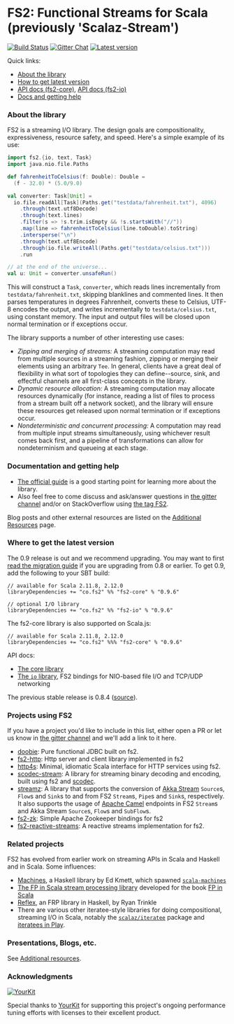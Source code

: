 FS2: Functional Streams for Scala (previously 'Scalaz-Stream')
=============

[![Build Status](https://travis-ci.org/functional-streams-for-scala/fs2.svg?branch=series/0.9)](http://travis-ci.org/functional-streams-for-scala/fs2)
[![Gitter Chat](https://badges.gitter.im/functional-streams-for-scala/fs2.svg)](https://gitter.im/functional-streams-for-scala/fs2)
[![Latest version](https://index.scala-lang.org/functional-streams-for-scala/fs2/fs2-core/latest.svg?color=orange)](https://index.scala-lang.org/functional-streams-for-scala/fs2/fs2-core)

Quick links:

* [About the library](#about)
* [How to get latest version](#getit)
* [API docs (fs2-core)][core-api], [API docs (fs2-io)][io-api]
* [Docs and getting help](#docs)

[io-api]: https://oss.sonatype.org/service/local/repositories/releases/archive/co/fs2/fs2-io_2.12/0.9.6/fs2-io_2.12-0.9.6-javadoc.jar/!/fs2/io/index.html
[core-api]: https://oss.sonatype.org/service/local/repositories/releases/archive/co/fs2/fs2-core_2.12/0.9.6/fs2-core_2.12-0.9.6-javadoc.jar/!/fs2/index.html

### <a id="about"></a>About the library ###

FS2 is a streaming I/O library. The design goals are compositionality, expressiveness, resource safety, and speed. Here's a simple example of its use:

``` scala
import fs2.{io, text, Task}
import java.nio.file.Paths

def fahrenheitToCelsius(f: Double): Double =
  (f - 32.0) * (5.0/9.0)

val converter: Task[Unit] =
  io.file.readAll[Task](Paths.get("testdata/fahrenheit.txt"), 4096)
    .through(text.utf8Decode)
    .through(text.lines)
    .filter(s => !s.trim.isEmpty && !s.startsWith("//"))
    .map(line => fahrenheitToCelsius(line.toDouble).toString)
    .intersperse("\n")
    .through(text.utf8Encode)
    .through(io.file.writeAll(Paths.get("testdata/celsius.txt")))
    .run

// at the end of the universe...
val u: Unit = converter.unsafeRun()
```

This will construct a `Task`, `converter`, which reads lines incrementally from `testdata/fahrenheit.txt`, skipping blanklines and commented lines. It then parses temperatures in degrees Fahrenheit, converts these to Celsius, UTF-8 encodes the output, and writes incrementally to `testdata/celsius.txt`, using constant memory. The input and output files will be closed upon normal termination or if exceptions occur.

The library supports a number of other interesting use cases:

* _Zipping and merging of streams:_ A streaming computation may read from multiple sources in a streaming fashion, zipping or merging their elements using an arbitrary `Tee`. In general, clients have a great deal of flexibility in what sort of topologies they can define--source, sink, and effectful channels are all first-class concepts in the library.
* _Dynamic resource allocation:_ A streaming computation may allocate resources dynamically (for instance, reading a list of files to process from a stream built off a network socket), and the library will ensure these resources get released upon normal termination or if exceptions occur.
* _Nondeterministic and concurrent processing:_ A computation may read from multiple input streams simultaneously, using whichever result comes back first, and a pipeline of transformations can allow for nondeterminism and queueing at each stage.

### <a id="docs"></a>Documentation and getting help ###

* [The official guide](docs/guide.md) is a good starting point for learning more about the library.
* Also feel free to come discuss and ask/answer questions in [the gitter channel](https://gitter.im/functional-streams-for-scala/fs2) and/or on StackOverflow using [the tag FS2](http://stackoverflow.com/tags/fs2).

Blog posts and other external resources are listed on the [Additional Resources](https://github.com/functional-streams-for-scala/fs2/wiki/Additional-Resources) page.

### <a id="getit"></a> Where to get the latest version ###

The 0.9 release is out and we recommend upgrading. You may want to first [read the migration guide](docs/migration-guide.md) if you are upgrading from 0.8 or earlier. To get 0.9, add the following to your SBT build:

```
// available for Scala 2.11.8, 2.12.0
libraryDependencies += "co.fs2" %% "fs2-core" % "0.9.6"

// optional I/O library
libraryDependencies += "co.fs2" %% "fs2-io" % "0.9.6"
```

The fs2-core library is also supported on Scala.js:

```
// available for Scala 2.11.8, 2.12.0
libraryDependencies += "co.fs2" %%% "fs2-core" % "0.9.6"
```

API docs:

* [The core library][core-api]
* [The `io` library][io-api], FS2 bindings for NIO-based file I/O and TCP/UDP networking

The previous stable release is 0.8.4 ([source](https://github.com/functional-streams-for-scala/fs2/tree/release/0.8.4)).

### Projects using FS2 ###

If you have a project you'd like to include in this list, either open a PR or let us know in [the gitter channel](https://gitter.im/functional-streams-for-scala/fs2) and we'll add a link to it here.

* [doobie](https://github.com/tpolecat/doobie): Pure functional JDBC built on fs2.
* [fs2-http](https://github.com/Spinoco/fs2-http): Http server and client library implemented in fs2
* [http4s](http://http4s.org/): Minimal, idiomatic Scala interface for HTTP services using fs2.
* [scodec-stream](https://github.com/scodec/scodec-stream): A library for streaming binary decoding and encoding, built using fs2 and [scodec](https://github.com/scodec/scodec).
* [streamz](https://github.com/krasserm/streamz): A library that supports the conversion of [Akka Stream](http://doc.akka.io/docs/akka/2.4/scala/stream/index.html) `Source`s, `Flow`s and `Sink`s to and from FS2 `Stream`s, `Pipe`s and `Sink`s, respectively. It also supports the usage of [Apache Camel](http://camel.apache.org/) endpoints in FS2 `Stream`s and Akka Stream `Source`s, `Flow`s and `SubFlow`s.
* [fs2-zk](https://github.com/Spinoco/fs2-zk): Simple Apache Zookeeper bindings for fs2
* [fs2-reactive-streams](https://github.com/zainab-ali/fs2-reactive-streams): A reactive streams implementation for fs2.

### Related projects ###

FS2 has evolved from earlier work on streaming APIs in Scala and Haskell and in Scala. Some influences:

* [Machines](https://github.com/ekmett/machines/), a Haskell library by Ed Kmett, which spawned [`scala-machines`](https://github.com/runarorama/scala-machines)
* [The FP in Scala stream processing library](https://github.com/fpinscala/fpinscala/blob/master/answers/src/main/scala/fpinscala/streamingio/StreamingIO.scala) developed for the book [FP in Scala](https://www.manning.com/books/functional-programming-in-scala)
* [Reflex](https://hackage.haskell.org/package/reflex), an FRP library in Haskell, by Ryan Trinkle
* There are various other iteratee-style libraries for doing compositional, streaming I/O in Scala, notably the [`scalaz/iteratee`](https://github.com/scalaz/scalaz/tree/scalaz-seven/iteratee) package and [iteratees in Play](https://www.playframework.com/documentation/2.0/Iteratees).

### Presentations, Blogs, etc. ###

See [Additional resources](https://github.com/functional-streams-for-scala/fs2/wiki/Additional-Resources).

### Acknowledgments ###

[![YourKit](https://www.yourkit.com/images/yklogo.png)](https://www.yourkit.com/)

Special thanks to [YourKit](https://www.yourkit.com/) for supporting this project's ongoing performance tuning efforts with licenses to their excellent product.

